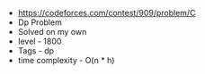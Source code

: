 * https://codeforces.com/contest/909/problem/C
* Dp Problem
* Solved on my own
* level - 1800
* Tags - dp
* time complexity - O(n * h)
